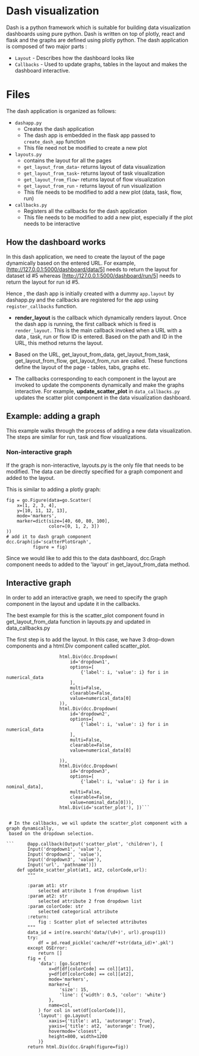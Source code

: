 # Dash visualization
Dash is a python framework which is suitable for building data visualization dashboards using pure python. Dash is written on top of plotly, react and flask and the graphs are defined using plotly python. The dash application is composed of two major parts :

  - `Layout`  - Describes how the dashboard looks like
  - `Callbacks`  - Used to update graphs, tables in the layout and makes the dashboard interactive. 
 

# Files
The dash application is organized as follows:
- `dashapp.py`
	- Creates the dash application
	- The dash app is embedded in the flask app passed to `create_dash_app` function
	- This file need not be modified to create a new plot
- `layouts.py`
	- contains the layout for all the pages
	- `get_layout_from_data`- returns layout of data visualization 
	-  `get_layout_from_task`- returns layout of task visualization 
	- `get_layout_from_flow`- returns layout of flow visualization 
	- `get_layout_from_run` -  returns layout of run visualization 
	-  This file needs to be modified to add a new plot (data, task, flow, run)
- `callbacks.py`
	- Registers all the callbacks for the dash application
	- This file needs to be modified to add a new plot, especially if the plot needs to be interactive

## How the dashboard works
In this dash application, we need to create the layout of the page dynamically based on the entered URL. 
For example,  [http://127.0.0.1:5000/dashboard/data/5] needs to return the layout for dataset id #5 whereas 
[http://127.0.0.1:5000/dashboard/run/5] needs to return the layout for run id #5.

Hence , the dash app is  initially created with a dummy `app.layout` by dashapp.py and 
the callbacks are registered for the app using `register_callbacks` function.  

 - **render_layout** is the callback which dynamically renders layout. Once the dash app is running, the first callback which  is fired is `render_layout.` 
   This is the main callback invoked when  a URL with a data , task, run or flow ID is entered. 
   Based on the path and ID in the URL, this method returns the layout. 
 
 - Based on the URL, get_layout_from_data, get_layout_from_task, get_layout_from_flow, get_layout_from_run are called.
   These functions define the layout of the page - tables, tabs, graphs etc.
 
 - The callbacks corresponding to each component in the layout are invoked to update the components dynamically and
   make the graphs interactive. For example, **update_scatter_plot** in `data_callbacks.py` updates the scatter plot
   component in the data visualization dashboard.  

## Example: adding a graph
This example walks through the process of adding a new data visualization.
The steps are similar for run, task and flow visualizations.
### Non-interactive graph
If the graph is non-interactive, layouts.py is the only file that needs to be modified.
The data can be directly specified for a graph component and added to the layout.

This is similar to adding a plotly graph:

```# make a plotly figure
fig = go.Figure(data=go.Scatter(
    x=[1, 2, 3, 4],
    y=[10, 11, 12, 13],
    mode='markers',
    marker=dict(size=[40, 60, 80, 100],
                color=[0, 1, 2, 3])
))    
# add it to dash graph component
dcc.Graph(id='scatterPlotGraph',
          figure = fig)
  ```
          
Since we would like to add this to the data dashboard, dcc.Graph component needs to added to the 'layout' in get_layout_from_data method.

 
## Interactive graph
 In order to add an interactive graph, we need to specify the graph component in the layout and
 update it in the callbacks.
 
The best example for this is the scatter_plot component found in get_layout_from_data function in layouts.py
and updated in data_callbacks.py

The first step is to add the layout. In this case, we have 3 drop-down components
and a html.Div component called scatter_plot.
```             html.Div([
                    html.Div(dcc.Dropdown(
                        id='dropdown1',
                        options=[
                            {'label': i, 'value': i} for i in numerical_data
                        ],
                        multi=False,
                        clearable=False,
                        value=numerical_data[0]
                    )),
                    html.Div(dcc.Dropdown(
                        id='dropdown2',
                        options=[
                            {'label': i, 'value': i} for i in numerical_data
                        ],
                        multi=False,
                        clearable=False,
                        value=numerical_data[0]

                    )),
                    html.Div(dcc.Dropdown(
                        id='dropdown3',
                        options=[
                            {'label': i, 'value': i} for i in nominal_data],
                        multi=False,
                        clearable=False,
                        value=nominal_data[0])),
                    html.Div(id='scatter_plot'), ])```
                    
                    
 # In the callbacks, we wil update the scatter_plot component with a graph dynamically,
 based on the dropdown selection.
 
```     @app.callback(Output('scatter_plot', 'children'), [
        Input('dropdown1', 'value'),
        Input('dropdown2', 'value'),
        Input('dropdown3', 'value'),
        Input('url', 'pathname')])
    def update_scatter_plot(at1, at2, colorCode,url):
        """

        :param at1: str
            selected attribute 1 from dropdown list
        :param at2: str
            selected attribute 2 from dropdown list
        :param colorCode: str
            selected categorical attribute
        :return:
            fig : Scatter plot of selected attributes
        """
        data_id = int(re.search('data/(\d+)', url).group(1))
        try:
            df = pd.read_pickle('cache/df'+str(data_id)+'.pkl')
        except OSError:
            return []
        fig = {
            'data': [go.Scatter(
                x=df[df[colorCode] == col][at1],
                y=df[df[colorCode] == col][at2],
                mode='markers',
                marker={
                    'size': 15,
                    'line': {'width': 0.5, 'color': 'white'}
                },
                name=col,
            ) for col in set(df[colorCode])],
            'layout': go.Layout(
                xaxis={'title': at1, 'autorange': True},
                yaxis={'title': at2, 'autorange': True},
                hovermode='closest',
                height=800, width=1200
            )}
        return html.Div(dcc.Graph(figure=fig))
 ```
